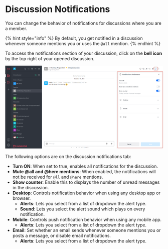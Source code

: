 # Discussion Notifications

You can change the behavior of notifications for discussions where you are a member.

{% hint style="info" %}
By default, you get notified in a discussion whenever someone mentions you or uses the `@all` mention.
{% endhint %}

To access the notifications section of your discussion, click on the **bell icon** by the top right of your opened discussion.

![](<../../../../../.gitbook/assets/image (665) (1) (1) (1) (1) (1) (1) (1).png>)

The following options are on the discussion notifications tab:

* **Turn ON**: When set to true, enables all notifications for the discussion.
* **Mute @all and @here mentions**: When enabled, the notifications will not be received for `@ll` and `@here` mentions.
* **Show counter**: Enable this to displays the number of unread messages in the discussion.
* **Desktop**: Controls notification behavior when using any desktop app or browser.
  * **Alerts**: Lets you select from a list of dropdown the alert type.
  * **Sound**: Lets you select the alert sound which plays on every notification.
* **Mobile**: Controls push notification behavior when using any mobile app.
  * **Alerts**: Lets you select from a list of dropdown the alert type.
* **Email**: Set whether an email sends whenever someone mentions you or posts a message, or disable email notifications.
  * **Alerts**: Lets you select from a list of dropdown the alert type.
